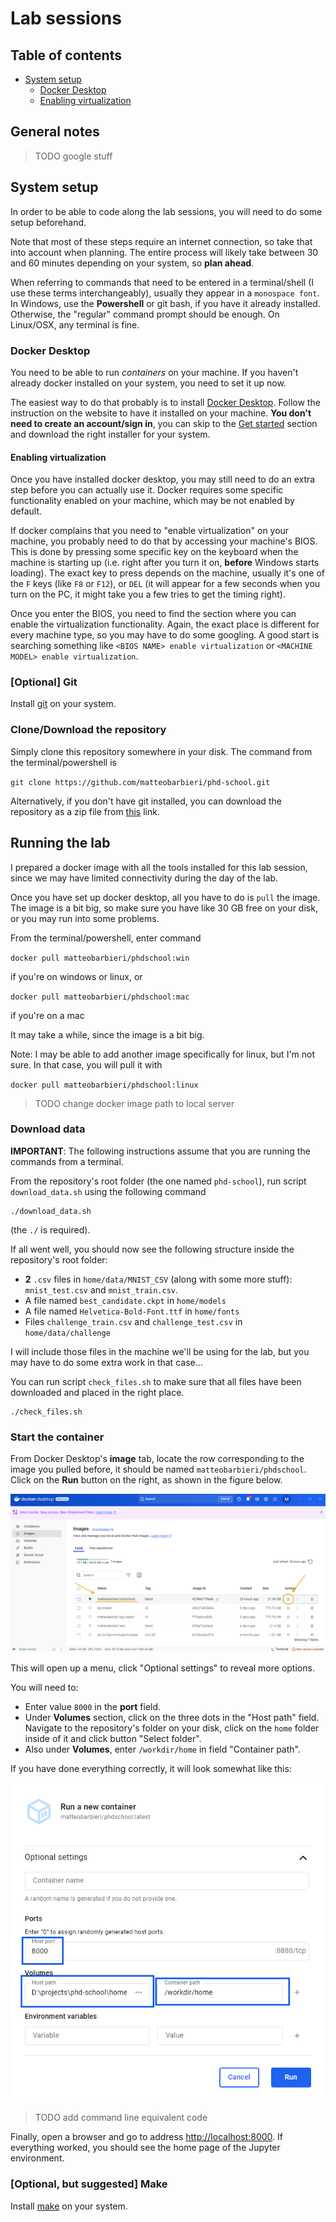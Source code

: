 # Lab sessions

## Table of contents

* [System setup](#system-setup)
  * [Docker Desktop](#docker-desktop)
  * [Enabling virtualization](#enabling-virtualization)

## General notes

> TODO google stuff

## System setup

In order to be able to code along the lab sessions, you will need to do some setup beforehand.

Note that most of these steps require an internet connection, so take that into account when planning. The entire process will likely take between 30 and 60 minutes depending on your system, so **plan ahead**.

When referring to commands that need to be entered in a terminal/shell (I use these terms interchangeably), usually they appear in a `monospace font`. In Windows, use the **Powershell** or git bash, if you have it already installed. Otherwise, the "regular" command prompt should be enough. On Linux/OSX, any terminal is fine.

### Docker Desktop

You need to be able to run _containers_ on your machine. If you haven't already docker installed on your system, you need to set it up now.

The easiest way to do that probably is to install [Docker Desktop](https://www.docker.com/products/docker-desktop/). Follow the instruction on the website to have it installed on your machine. **You don't need to create an account/sign in**, you can skip to the [Get started](https://www.docker.com/get-started/) section and download the right installer for your system.

#### Enabling virtualization

Once you have installed docker desktop, you may still need to do an extra step before you can actually use it. Docker requires some specific functionality enabled on your machine, which may be not enabled by default.

If docker complains that you need to "enable virtualization" on your machine, you probably need to do that by accessing your machine's BIOS.
This is done by pressing some specific key on the keyboard when the machine is starting up (i.e. right after you turn it on, **before** Windows starts loading). The exact key to press depends on the machine, usually it's one of the `F` keys (like `F8` or `F12`), or `DEL` (it will appear for a few seconds when you turn on the PC, it might take you a few tries to get the timing right).

Once you enter the BIOS, you need to find the section where you can enable the virtualization functionality. Again, the exact place is different for every machine type, so you may have to do some googling. A good start is searching something like `<BIOS NAME> enable virtualization` or `<MACHINE MODEL> enable virtualization`.

### [Optional] Git

Install [git](https://git-scm.com/) on your system.

### Clone/Download the repository

Simply clone this repository somewhere in your disk. The command from the terminal/powershell is 

`git clone https://github.com/matteobarbieri/phd-school.git`

Alternatively, if you don't have git installed, you can download the repository as a zip file from [this](https://github.com/matteobarbieri/phd-school/archive/refs/heads/main.zip) link.

## Running the lab

I prepared a docker image with all the tools installed for this lab session, since we may have limited connectivity during the day of the lab.

Once you have set up docker desktop, all you have to do is `pull` the image. The image is a bit big, so make sure you have like 30 GB free on your disk, or you may run into some problems.

From the terminal/powershell, enter command 

`docker pull matteobarbieri/phdschool:win`

if you're on windows or linux, or 

`docker pull matteobarbieri/phdschool:mac`

if you're on a mac

It may take a while, since the image is a bit big.

Note: I may be able to add another image specifically for linux, but I'm not sure. In that case, you will pull it with

`docker pull matteobarbieri/phdschool:linux`

> TODO change docker image path to local server

### Download data

**IMPORTANT**: The following instructions assume that you are running the commands from a terminal.

From the repository's root folder (the one named `phd-school`), run script `download_data.sh` using the following command

```
./download_data.sh
```

(the `./` is required).

If all went well, you should now see the following structure inside the repository's root folder:
- **2** `.csv` files in `home/data/MNIST_CSV` (along with some more stuff): `mnist_test.csv` and `mnist_train.csv`.
- A file named `best_candidate.ckpt` in `home/models`
- A file named `Helvetica-Bold-Font.ttf` in `home/fonts`
- Files `challenge_train.csv` and `challenge_test.csv` in `home/data/challenge`

I will include those files in the machine we'll be using for the lab, but you may have to do some extra work in that case...

You can run script `check_files.sh` to make sure that all files have been downloaded and placed in the right place.

```
./check_files.sh
```

### Start the container

From Docker Desktop's **image** tab, locate the row corresponding to the image you pulled before, it should be named `matteobarbieri/phdschool`. Click on the **Run** button on the right, as shown in the figure below.

![Docker desktop images](assets/docker_desktop_images.png "Docker desktop images tab")

This will open up a menu, click "Optional settings" to reveal more options.

You will need to:

- Enter value `8000` in the **port** field.
- Under **Volumes** section, click on the three dots in the "Host path" field. Navigate to the repository's folder on your disk, click on the `home` folder inside of it and click button "Select folder".
- Also under **Volumes**, enter `/workdir/home` in field "Container path".

If you have done everything correctly, it will look somewhat like this:

![Docker desktop run container settings](assets/docker_run_optional_settings.png "Docker desktop run container settings")

> TODO add command line equivalent code

Finally, open a browser and go to address [http://localhost:8000](http://localhost:8000). If everything worked, you should see the home page of the Jupyter environment.

### [Optional, but suggested] Make

Install [make](https://stackoverflow.com/questions/32127524/how-to-install-and-use-make-in-windows) on your system.
